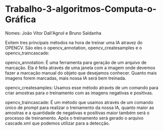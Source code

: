 # Trabalho-3-algoritmos-Computa-o-Gráfica

Nomes: João Vítor Dall'Agnol e Bruno Saldanha

Exitem tres principais métodos na hora de treinar uma IA atravez do OPENCV. São eles o opencv_annotation, opencv_createsamples e o opencv_traincascade:
  
opencv_annotation:
	  É uma ferramenta para geração de um arquivo de marcação. Ela é feita através de uma janela com a imagem onde devemos fazer a marcação manual do objeto que desejamos conhecer. 
  Quanto mais imagens forem marcadas, mais nossa IA será bem treinada.

opencv_createsamples:
	Usamos esse método através de um comando para criar amostras para o treinamento com as imagens negativas e positivas.

opencv_traincascade:
	  É um método que usamos através de um comando único de prompt para realizar o treinamento da nossa IA, 
  quanto maior as amostras e a quantidade de negativas e positivas maior também será o processo de treinamento. 
  Após o treinamento será gerado o arquivo cascade.xml que podemos utilizar para a detecção.
